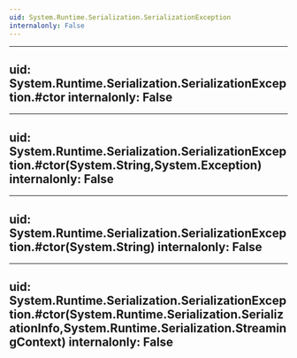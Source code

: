 ```yaml
---
uid: System.Runtime.Serialization.SerializationException
internalonly: False
---
```


---
uid: System.Runtime.Serialization.SerializationException.#ctor
internalonly: False
---

---
uid: System.Runtime.Serialization.SerializationException.#ctor(System.String,System.Exception)
internalonly: False
---

---
uid: System.Runtime.Serialization.SerializationException.#ctor(System.String)
internalonly: False
---

---
uid: System.Runtime.Serialization.SerializationException.#ctor(System.Runtime.Serialization.SerializationInfo,System.Runtime.Serialization.StreamingContext)
internalonly: False
---
